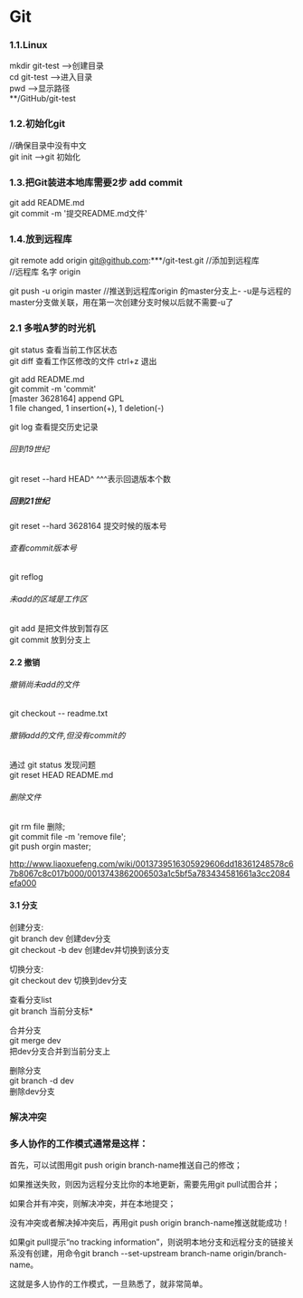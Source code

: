 # Git  

### 1.1.Linux  
mkdir git-test -->创建目录  
cd git-test    -->进入目录  
pwd            -->显示路径  
**/GitHub/git-test  

### 1.2.初始化git  
//确保目录中没有中文  
git init -->git 初始化  

### 1.3.把Git装进本地库需要2步 add commit  
git add README.md  
git commit -m '提交README.md文件'  

### 1.4.放到远程库  
git remote add origin git@github.com:***/git-test.git //添加到远程库  
//远程库 名字 origin  

git push -u origin master //推送到远程库origin 的master分支上- -u是与远程的master分支做关联，用在第一次创建分支时候以后就不需要-u了

### 2.1 多啦A梦的时光机  
git status  查看当前工作区状态  
git diff    查看工作区修改的文件 ctrl+z 退出  

git add README.md  
git commit -m 'commit'  
[master 3628164] append GPL  
 1 file changed, 1 insertion(+), 1 deletion(-)  

git log 查看提交历史记录  

######  回到19世纪  
 git reset --hard HEAD^ ^^^表示回退版本个数  
#####   回到21世纪  
 git reset --hard 3628164 提交时候的版本号  
###### 查看commit版本号  
git reflog  

###### 未add的区域是工作区  
git add 是把文件放到暂存区  
git commit 放到分支上  

#### 2.2 撤销  
###### 撤销尚未add的文件  
git checkout -- readme.txt  
###### 撤销add的文件,但没有commit的  
通过 git status 发现问题  
git reset HEAD README.md  

###### 删除文件  
git rm file 删除;  
git commit file -m 'remove file';  
git push orgin master;  


http://www.liaoxuefeng.com/wiki/0013739516305929606dd18361248578c67b8067c8c017b000/0013743862006503a1c5bf5a783434581661a3cc2084efa000  

#### 3.1 分支  
创建分支:  
git branch dev 创建dev分支  
git checkout -b dev 创建dev并切换到该分支  

切换分支:  
git checkout dev 切换到dev分支  

查看分支list  
git branch  当前分支标*  

合并分支  
git merge dev  
把dev分支合并到当前分支上  

删除分支  
git branch -d dev  
删除dev分支  

### 解决冲突

### 多人协作的工作模式通常是这样：  

首先，可以试图用git push origin branch-name推送自己的修改；  

如果推送失败，则因为远程分支比你的本地更新，需要先用git pull试图合并；  

如果合并有冲突，则解决冲突，并在本地提交；  

没有冲突或者解决掉冲突后，再用git push origin branch-name推送就能成功！  

如果git pull提示“no tracking information”，则说明本地分支和远程分支的链接关系没有创建，用命令git branch --set-upstream   branch-name origin/branch-name。  

这就是多人协作的工作模式，一旦熟悉了，就非常简单。  
  
